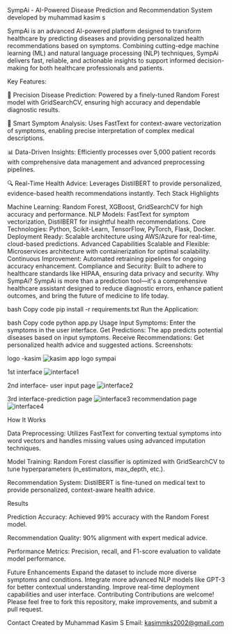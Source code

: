 SympAi - AI-Powered Disease Prediction and Recommendation System
developed by muhammad kasim s


SympAi is an advanced AI-powered platform designed to transform healthcare by predicting diseases and providing personalized health recommendations based on symptoms. Combining cutting-edge machine learning (ML) and natural language processing (NLP) techniques, SympAi delivers fast, reliable, and actionable insights to support informed decision-making for both healthcare professionals and patients.

Key Features:


🌟 Precision Disease Prediction:
Powered by a finely-tuned Random Forest model with GridSearchCV, ensuring high accuracy and dependable diagnostic results.


🧬 Smart Symptom Analysis:
Uses FastText for context-aware vectorization of symptoms, enabling precise interpretation of complex medical descriptions.


📊 Data-Driven Insights: 
Efficiently processes over 5,000 patient records with comprehensive data management and advanced preprocessing pipelines.


🔍 Real-Time Health Advice: 
Leverages DistilBERT to provide personalized, evidence-based health recommendations instantly.
Tech Stack Highlights


Machine Learning: Random Forest, XGBoost, GridSearchCV for high accuracy and performance.
NLP Models: FastText for symptom vectorization, DistilBERT for insightful health recommendations.
Core Technologies: Python, Scikit-Learn, TensorFlow, PyTorch, Flask, Docker.
Deployment Ready: Scalable architecture using AWS/Azure for real-time, cloud-based predictions.
Advanced Capabilities
Scalable and Flexible: Microservices architecture with containerization for optimal scalability.
Continuous Improvement: Automated retraining pipelines for ongoing accuracy enhancement.
Compliance and Security: Built to adhere to healthcare standards like HIPAA, ensuring data privacy and security.
Why SympAi?
SympAi is more than a prediction tool—it's a comprehensive healthcare assistant designed to reduce diagnostic errors, enhance patient outcomes, and bring the future of medicine to life today.


bash
Copy code
pip install -r requirements.txt
Run the Application:

bash
Copy code
python app.py
Usage
Input Symptoms: Enter the symptoms in the user interface.
Get Predictions: The app predicts potential diseases based on input symptoms.
Receive Recommendations: Get personalized health advice and suggested actions.
Screenshots:

logo -kasim
![kasim app logo sympai](https://github.com/user-attachments/assets/d3b43f14-9a04-41b8-b13a-8cc931f6064c)

1st interface
![interface1](https://github.com/user-attachments/assets/ff785f90-84af-4b5f-b450-d6688745666f)

2nd interface- user input page
![interface2](https://github.com/user-attachments/assets/697e1bab-6d37-42d1-abb6-6486c01d1e3b)

3rd interface-prediction page
![interface3](https://github.com/user-attachments/assets/e73a3043-644f-469a-b0d0-9e4c0f58a81f)
recommendation page
![interface4](https://github.com/user-attachments/assets/51aa6c14-2a7b-49be-9722-3100297d5990)

How It Works

Data Preprocessing: Utilizes FastText for converting textual symptoms into word vectors and handles missing values using advanced imputation techniques.

Model Training: Random Forest classifier is optimized with GridSearchCV to tune hyperparameters (n_estimators, max_depth, etc.).

Recommendation System: DistilBERT is fine-tuned on medical text to provide personalized, context-aware health advice.

Results

Prediction Accuracy: Achieved 99% accuracy with the Random Forest model.

Recommendation Quality: 90% alignment with expert medical advice.

Performance Metrics: Precision, recall, and F1-score evaluation to validate model performance.


Future Enhancements
Expand the dataset to include more diverse symptoms and conditions.
Integrate more advanced NLP models like GPT-3 for better contextual understanding.
Improve real-time deployment capabilities and user interface.
Contributing
Contributions are welcome! Please feel free to fork this repository, make improvements, and submit a pull request.



Contact
Created by Muhammad Kasim S
Email: kasimmks2002@gmail.com


